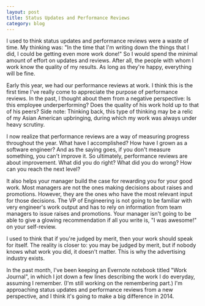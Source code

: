 ```yaml
---
layout: post
title: Status Updates and Performance Reviews
category: blog
---
```

I used to think status updates and performance reviews were a waste of time. My thinking was: "In the time that I'm writing down the things that I did, I could be getting even more work done!" So I would spend the minimal amount of effort on updates and reviews. After all, the people with whom I work know the quality of my results. As long as they're happy, everything will be fine.

Early this year, we had our performance reviews at work. I think this is the first time I've really come to appreciate the purpose of performance reviews. In the past, I thought about them from a negative perspective: Is this employee underperforming? Does the quality of his work hold up to that of his peers? Side note: Thinking back, this type of thinking may be a relic of my Asian American upbringing, during which my work was always under heavy scrutiny.

I now realize that performance reviews are a way of measuring progress throughout the year. What have I accomplished? How have I grown as a software engineer? And as the saying goes, if you don't measure something, you can't improve it. So ultimately, performance reviews are about improvement. What did you do right? What did you do wrong? How can you reach the next level?

It also helps your manager build the case for rewarding you for your good work. Most managers are not the ones making decisions about raises and promotions. However, they are the ones who have the most relevant input for those decisions. The VP of Engineering is not going to be familiar with very engineer's work output and has to rely on information from team managers to issue raises and promotions. Your manager isn't going to be able to give a glowing recommendation if all you write is, "I was awesome!" on your self-review.

I used to think that if you're judged by merit, then your work should speak for itself. The reality is closer to: you may be judged by merit, but if nobody knows what work you did, it doesn't matter. This is why the advertising industry exists.

In the past month, I've been keeping an Evernote notebook titled "Work Journal", in which I jot down a few lines describing the work I do everyday, assuming I remember. (I'm still working on the remembering part.) I'm approaching status updates and performance reviews from a new perspective, and I think it's going to make a big difference in 2014.
